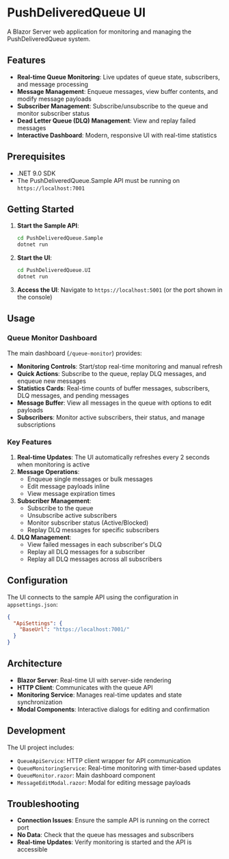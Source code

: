# PushDeliveredQueue UI

A Blazor Server web application for monitoring and managing the PushDeliveredQueue system.

## Features

- **Real-time Queue Monitoring**: Live updates of queue state, subscribers, and message processing
- **Message Management**: Enqueue messages, view buffer contents, and modify message payloads
- **Subscriber Management**: Subscribe/unsubscribe to the queue and monitor subscriber status
- **Dead Letter Queue (DLQ) Management**: View and replay failed messages
- **Interactive Dashboard**: Modern, responsive UI with real-time statistics

## Prerequisites

- .NET 9.0 SDK
- The PushDeliveredQueue.Sample API must be running on `https://localhost:7001`

## Getting Started

1. **Start the Sample API**:
   ```bash
   cd PushDeliveredQueue.Sample
   dotnet run
   ```

2. **Start the UI**:
   ```bash
   cd PushDeliveredQueue.UI
   dotnet run
   ```

3. **Access the UI**: Navigate to `https://localhost:5001` (or the port shown in the console)

## Usage

### Queue Monitor Dashboard

The main dashboard (`/queue-monitor`) provides:

- **Monitoring Controls**: Start/stop real-time monitoring and manual refresh
- **Quick Actions**: Subscribe to the queue, replay DLQ messages, and enqueue new messages
- **Statistics Cards**: Real-time counts of buffer messages, subscribers, DLQ messages, and pending messages
- **Message Buffer**: View all messages in the queue with options to edit payloads
- **Subscribers**: Monitor active subscribers, their status, and manage subscriptions

### Key Features

1. **Real-time Updates**: The UI automatically refreshes every 2 seconds when monitoring is active
2. **Message Operations**: 
   - Enqueue single messages or bulk messages
   - Edit message payloads inline
   - View message expiration times
3. **Subscriber Management**:
   - Subscribe to the queue
   - Unsubscribe active subscribers
   - Monitor subscriber status (Active/Blocked)
   - Replay DLQ messages for specific subscribers
4. **DLQ Management**:
   - View failed messages in each subscriber's DLQ
   - Replay all DLQ messages for a subscriber
   - Replay all DLQ messages across all subscribers

## Configuration

The UI connects to the sample API using the configuration in `appsettings.json`:

```json
{
  "ApiSettings": {
    "BaseUrl": "https://localhost:7001/"
  }
}
```

## Architecture

- **Blazor Server**: Real-time UI with server-side rendering
- **HTTP Client**: Communicates with the queue API
- **Monitoring Service**: Manages real-time updates and state synchronization
- **Modal Components**: Interactive dialogs for editing and confirmation

## Development

The UI project includes:

- `QueueApiService`: HTTP client wrapper for API communication
- `QueueMonitoringService`: Real-time monitoring with timer-based updates
- `QueueMonitor.razor`: Main dashboard component
- `MessageEditModal.razor`: Modal for editing message payloads

## Troubleshooting

- **Connection Issues**: Ensure the sample API is running on the correct port
- **No Data**: Check that the queue has messages and subscribers
- **Real-time Updates**: Verify monitoring is started and the API is accessible
